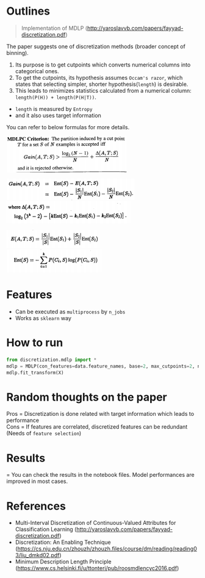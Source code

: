 # Outlines
> Implementation of MDLP (http://yaroslavvb.com/papers/fayyad-discretization.pdf)

The paper suggests one of discretization methods (broader concept of binning).
1. Its purpose is to get cutpoints which converts numerical columns into categorical ones.
2. To get the cutpoints, its hypothesis assumes `Occam's razor`, which states that selecting simpler, shorter hypothesis(`length`) is desirable.
3. This leads to minimizes statistics calculated from a numerical column: `length(P(H)) + length(P(H|T))`.
- `length` is measured by `Entropy`
- and it also uses target information

You can refer to below formulas for more details.  

![formula_1](/assets/5.png)

![formula_2](/assets/4.png)   
![formula_3](/assets/3.png)    

![formula_4](/assets/2.png)    
![formula_5](/assets/1.png)    

# Features
- Can be executed as `multiprocess` by `n_jobs`
- Works as `sklearn` way

# How to run
```python
from discretization.mdlp import *
mdlp = MDLP(con_features=data.feature_names, base=2, max_cutpoints=2, n_jobs=-1)
mdlp.fit_transform(X)
```

# Random thoughts on the paper
Pros = Discretization is done related with target information which leads to performance  
Cons = If features are correlated, discretized features can be redundant (Needs of `feature selection`)

# Results
= You can check the results in the notebook files. Model performances are improved in most cases.

# References
- Multi-Interval Discretization of Continuous-Valued Attributes for Classification Learning (http://yaroslavvb.com/papers/fayyad-discretization.pdf)
- Discretization: An Enabling Technique (https://cs.nju.edu.cn/zhouzh/zhouzh.files/course/dm/reading/reading03/liu_dmkd02.pdf)
- Minimum Description Length Principle (https://www.cs.helsinki.fi/u/ttonteri/pub/roosmdlencyc2016.pdf)

